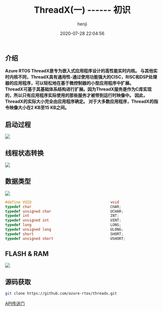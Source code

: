 ﻿---
title: ThreadX(一) ------ 初识 # 文章标题  
author: henji
img: #/source/images/xxx.jpg
top: false
cover: #true
coverImg: #/images/1.jpg
password: #8d969eef6ecad3c29a3a629280e686cf0c3f5d5a86aff3ca12020c923adc6c92
toc: true
mathjax: false
summary: ThreadX(一) ------ 初识
categories: ThreadX
tags:
  - ThreadX
  - STM32
date: 2020-07-28 22:04:56
---

## 介绍

<b>
	Azure RTOS ThreadX是专为嵌入式应用程序设计的高性能实时内核。
与其他实时内核不同，ThreadX具有通用性-通过使用功能强大的CISC，RISC和DSP处理器的应用程序，可以轻松地在基于微控制器的小型应用程序中扩展。
<br>ThreadX可基于其基础体系结构进行扩展。因为ThreadX服务是作为C库实现的，所以只有应用程序实际使用的那些服务才被带到运行时映像中。 因此，ThreadX的实际大小完全由应用程序确定。 对于大多数应用程序，ThreadX的指令映像大小在2 KB至15 KB之间。
</b>

## 启动过程

![](https://img-blog.csdnimg.cn/20200818104442474.png?x-oss-process=image/watermark,type_ZmFuZ3poZW5naGVpdGk,shadow_10,text_aHR0cHM6Ly9ibG9nLmNzZG4ubmV0L3FxXzM3NTU1MDAy,size_16,color_FFFFFF,t_70#pic_center)
## 线程状态转换
![](https://img-blog.csdnimg.cn/20200812185340866.jpg?x-oss-process=image/watermark,type_ZmFuZ3poZW5naGVpdGk,shadow_30,text_aHR0cHM6Ly9ibG9nLmNzZG4ubmV0L3FxXzM3NTU1MDAy,size_20,color_0000ee,t_100#pic_center)


## 数据类型
![](https://img-blog.csdnimg.cn/20200812182149283.png?x-oss-process=image/watermark,type_ZmFuZ3poZW5naGVpdGk,shadow_10,text_aHR0cHM6Ly9ibG9nLmNzZG4ubmV0L3FxXzM3NTU1MDAy,size_16,color_FFFFFF,t_70#pic_center)

```c
#define VOID                                    void
typedef char                                    CHAR;
typedef unsigned char                           UCHAR;
typedef int                                     INT;
typedef unsigned int                            UINT;
typedef long                                    LONG;
typedef unsigned long                           ULONG;
typedef short                                   SHORT;
typedef unsigned short                          USHORT;
```
## FLASH & RAM
![](https://img-blog.csdnimg.cn/20200812191129136.png?x-oss-process=image/watermark,type_ZmFuZ3poZW5naGVpdGk,shadow_10,text_aHR0cHM6Ly9ibG9nLmNzZG4ubmV0L3FxXzM3NTU1MDAy,size_16,color_FFFFFF,t_70#pic_center)


## 源码获取
```bash
git clone https://github.com/azure-rtos/threadx.git
```

[API传送门](https://docs.microsoft.com/en-us/azure/rtos/threadx/appendix-a#entry-function)
